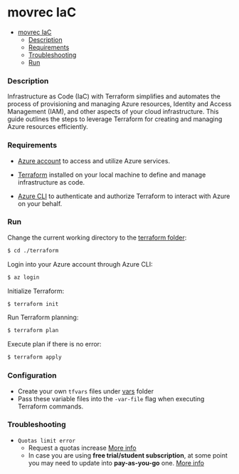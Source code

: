 # movrec IaC

- [movrec IaC](#movrec-iac)
    - [Description](#description)
    - [Requirements](#requirements)
    - [Troubleshooting](#troubleshooting)
    - [Run](#run)

### Description

Infrastructure as Code (IaC) with Terraform simplifies and automates the process of provisioning and managing Azure
resources,
Identity and Access Management (IAM), and other aspects of your cloud infrastructure. This guide outlines the steps to
leverage Terraform for creating and managing Azure resources efficiently.

### Requirements

- [Azure account](https://azure.microsoft.com/en-us/free/search/?ef_id=_k_Cj0KCQiAmNeqBhD4ARIsADsYfTfCVwwbCl8gclCJU6wI8QcFbJkw_wNu30TydWg2mhETRF7ycss2a68aAj-FEALw_wcB_k_&OCID=AIDcmmftanc7uz_SEM__k_Cj0KCQiAmNeqBhD4ARIsADsYfTfCVwwbCl8gclCJU6wI8QcFbJkw_wNu30TydWg2mhETRF7ycss2a68aAj-FEALw_wcB_k_&gad_source=1&gclid=Cj0KCQiAmNeqBhD4ARIsADsYfTfCVwwbCl8gclCJU6wI8QcFbJkw_wNu30TydWg2mhETRF7ycss2a68aAj-FEALw_wcB)
  to access and utilize Azure services.

- [Terraform](https://developer.hashicorp.com/terraform/tutorials/aws-get-started/install-cli)
  installed on your local machine to define and manage infrastructure as code.

- [Azure CLI](https://learn.microsoft.com/en-us/cli/azure/install-azure-cli)
  to authenticate and authorize Terraform to interact with Azure on your behalf.

### Run

Change the current working directory to the [terraform folder](.):

```bash
$ cd ./terraform
```

Login into your Azure account through Azure CLI:

```bash
$ az login
```

Initialize Terraform:

```bash
$ terraform init
```

Run Terraform planning:

```bash
$ terraform plan
```

Execute plan if there is no error:

```bash
$ terraform apply
```

### Configuration

- Create your own `tfvars` files under [vars](./vars) folder
- Pass these variable files into the `-var-file` flag when executing Terraform commands.

### Troubleshooting

- `Quotas limit error`
    - Request a quotas increase
      [More info](https://learn.microsoft.com/en-us/azure/quotas/quickstart-increase-quota-portal)
    - In case you are using **free trial/student subscription**,
      at some point you may need to update into **pay-as-you-go** one.
      [More info](https://learn.microsoft.com/en-us/azure/cost-management-billing/manage/upgrade-azure-subscription)